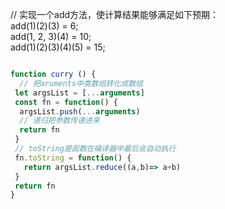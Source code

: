 // 实现一个add方法，使计算结果能够满足如下预期：  
add(1)(2)(3) = 6;  
add(1, 2, 3)(4) = 10;  
add(1)(2)(3)(4)(5) = 15;  
```js

function curry () {
  // 把aruments中类数组转化成数组
 let argsList = [...arguments]
 const fn = function() {
  argsList.push(...arguments)
  // 递归把参数传递进来
  return fn
 }
 // toString是函数在编译器中最后会自动执行
 fn.toString = function() {
   return argsList.reduce((a,b)=> a+b)
 }
 return fn
}


```
